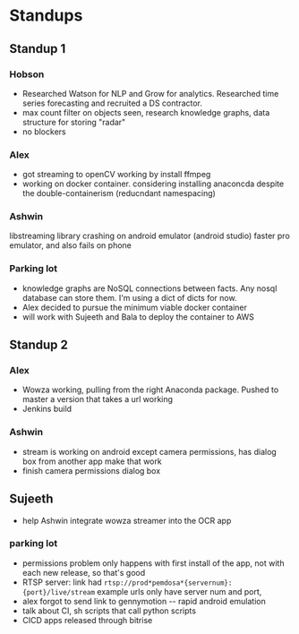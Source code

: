 # Standups

## Standup 1

### Hobson

* Researched Watson for NLP and Grow for analytics. Researched time series forecasting and recruited a DS contractor.
* max count filter on objects seen, research knowledge graphs, data structure for storing "radar"
* no blockers

### Alex

* got streaming to openCV working by install ffmpeg
* working on docker container. considering installing anaconcda despite the double-containerism (reducndant namespacing)

### Ashwin

libstreaming library crashing on android emulator (android studio) faster pro emulator, and also fails on phone

### Parking lot

* knowledge graphs are NoSQL connections between facts. Any nosql database can store them. I'm using a dict of dicts for now.
* Alex decided to pursue the minimum viable docker container
* will work with Sujeeth and Bala to deploy the container to AWS


## Standup 2

### Alex

* Wowza working, pulling from the right Anaconda package. Pushed to master a version that takes a url working
* Jenkins build

### Ashwin

* stream is working on android except camera permissions, has dialog box from another app make that work
* finish camera permissions dialog box

## Sujeeth 

* help Ashwin integrate wowza streamer into the OCR app

### parking lot

* permissions problem only happens with first install of the app, not with each new release, so that's good
* RTSP server: link had `rtsp://prod*pemdosa*{servernum}:{port}/live/stream` example urls only have server num and port, 
* alex forgot to send link to gennymotion -- rapid android emulation
* talk about CI, sh scripts that call python scripts
* CICD apps released through bitrise 
